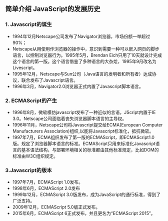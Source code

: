 ## 简单介绍 JavaScript的发展历史
### 1. Javascript的诞生
  - 1994年12月Netscape公司发布了Navigator浏览器，市场份额一举超过90%；
  - Netscape从用使用作浏览器的操作中，意识到需要一种可以嵌入网页的脚步语言，以控制浏览器行为。1995年5月，Brendan Eich只用了10天就设计完成这个语言的第一版。这个语言借鉴了多种语言的大杂烩，1995年9月改名为Livescript。
  - 1995年12月，Netscape与Sun公司（Java语言的发明者和所有者）达成协议，联合发布了Javascript语言。
  - 1996年3月，Navigator2.0浏览器正式内置了Javascript脚本语言。

  ### 2. ECMAScript的产生
 - 1996年8月，微软模仿javascript发布了一种近似的言语，JScript内置于IE 3.0。Netscape公司面临着丧失浏览器脚本语言的主导权。
 - 1996年11月，Netscape公司将Javascript提交给ECMA(European Computer Manufacturers Association)组织,以能将Javascript标准化，抵抗微软。
 - 1997年7月，ECMA组织发布了第一版的ECMAScript，即ECMAScript1.0版。规定了浏览器脚本语言的标准。ECMAScript只用来标准化Javascript语言的基本语法结构，与部署环境相关的标准都由其他标准规定，比如DOM的标准由W3C组织规定。

 ### 3.Javascript的版本
 - 1997年7月，ECMAScript 1.0发布。
 - 1998年6月，ECMAScript 2.0发布
 - 1999年12月，ECMAScript 3.0版发布，成为JavaScript的通行标准，得到了广泛支持。
 - 2009年12月，ECMAScript 5.0版正式发布。
 - 2015年6月，ECMAScript 6正式发布，并且更名为“ECMAScript 2015”。